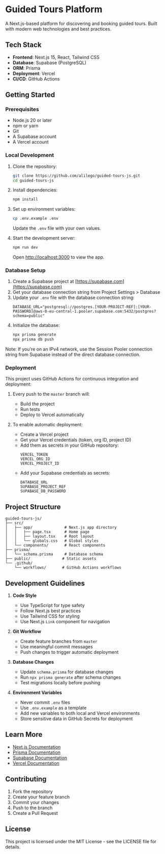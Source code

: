 # Guided Tours Platform

A Next.js-based platform for discovering and booking guided tours. Built with modern web technologies and best practices.

## Tech Stack

- **Frontend**: Next.js 15, React, Tailwind CSS
- **Database**: Supabase (PostgreSQL)
- **ORM**: Prisma
- **Deployment**: Vercel
- **CI/CD**: GitHub Actions

## Getting Started

### Prerequisites

- Node.js 20 or later
- npm or yarn
- Git
- A Supabase account
- A Vercel account

### Local Development

1. Clone the repository:
   ```bash
   git clone https://github.com/alilego/guided-tours-js.git
   cd guided-tours-js
   ```

2. Install dependencies:
   ```bash
   npm install
   ```

3. Set up environment variables:
   ```bash
   cp .env.example .env
   ```
   Update the `.env` file with your own values.

4. Start the development server:
   ```bash
   npm run dev
   ```
   Open [http://localhost:3000](http://localhost:3000) to view the app.

### Database Setup

1. Create a Supabase project at [https://supabase.com](https://supabase.com)
2. Get your database connection string from Project Settings > Database
3. Update your `.env` file with the database connection string:
   ```
   DATABASE_URL="postgresql://postgres.[YOUR-PROJECT-REF]:[YOUR-PASSWORD]@aws-0-eu-central-1.pooler.supabase.com:5432/postgres?schema=public"
   ```
4. Initialize the database:
   ```bash
   npx prisma generate
   npx prisma db push
   ```

Note: If you're on an IPv4 network, use the Session Pooler connection string from Supabase instead of the direct database connection.

### Deployment

This project uses GitHub Actions for continuous integration and deployment:

1. Every push to the `master` branch will:
   - Build the project
   - Run tests
   - Deploy to Vercel automatically

2. To enable automatic deployment:
   - Create a Vercel project
   - Get your Vercel credentials (token, org ID, project ID)
   - Add them as secrets in your GitHub repository:
     ```
     VERCEL_TOKEN
     VERCEL_ORG_ID
     VERCEL_PROJECT_ID
     ```
   - Add your Supabase credentials as secrets:
     ```
     DATABASE_URL
     SUPABASE_PROJECT_REF
     SUPABASE_DB_PASSWORD
     ```

## Project Structure

```
guided-tours-js/
├── src/
│   ├── app/              # Next.js app directory
│   │   ├── page.tsx      # Home page
│   │   ├── layout.tsx    # Root layout
│   │   └── globals.css   # Global styles
│   └── components/       # React components
├── prisma/
│   └── schema.prisma     # Database schema
├── public/              # Static assets
└── .github/
    └── workflows/       # GitHub Actions workflows
```

## Development Guidelines

1. **Code Style**
   - Use TypeScript for type safety
   - Follow Next.js best practices
   - Use Tailwind CSS for styling
   - Use Next.js `Link` component for navigation

2. **Git Workflow**
   - Create feature branches from `master`
   - Use meaningful commit messages
   - Push changes to trigger automatic deployment

3. **Database Changes**
   - Update `schema.prisma` for database changes
   - Run `npx prisma generate` after schema changes
   - Test migrations locally before pushing

4. **Environment Variables**
   - Never commit `.env` files
   - Use `.env.example` as a template
   - Add new variables to both local and Vercel environments
   - Store sensitive data in GitHub Secrets for deployment

## Learn More

- [Next.js Documentation](https://nextjs.org/docs)
- [Prisma Documentation](https://www.prisma.io/docs)
- [Supabase Documentation](https://supabase.com/docs)
- [Vercel Documentation](https://vercel.com/docs)

## Contributing

1. Fork the repository
2. Create your feature branch
3. Commit your changes
4. Push to the branch
5. Create a Pull Request

## License

This project is licensed under the MIT License - see the LICENSE file for details.
